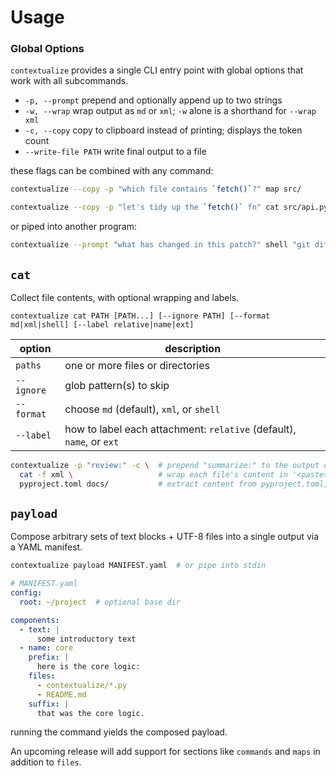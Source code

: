 # Usage

### Global Options
`contextualize` provides a single CLI entry point with global options that work with all subcommands.

- `-p, --prompt` prepend and optionally append up to two strings
- `-w, --wrap` wrap output as `md` or `xml`; `-w` alone is a shorthand for `--wrap xml`
- `-c, --copy` copy to clipboard instead of printing; displays the token count
- `--write-file PATH` write final output to a file

these flags can be combined with any command:

```bash
contextualize --copy -p "which file contains `fetch()`?" map src/
```

```bash
contextualize --copy -p "let's tidy up the `fetch()` fn" cat src/api.py
```

or piped into another program:

```bash
contextualize --prompt "what has changed in this patch?" shell "git diff --staged" | llm
```

## `cat`

Collect file contents, with optional wrapping and labels.

```
contextualize cat PATH [PATH...] [--ignore PATH] [--format md|xml|shell] [--label relative|name|ext]
```

| option | description |
|--------|-------------|
| `paths` | one or more files or directories |
| `--ignore` | glob pattern(s) to skip |
| `--format` | choose `md` (default), `xml`, or `shell` |
| `--label` | how to label each attachment: `relative` (default), `name`, or `ext` |


```bash
contextualize -p "review:" -c \  # prepend "summarize:" to the output of cat; copy the result
  cat -f xml \                   # wrap each file's content in '<paste>' tags
  pyproject.toml docs/           # extract content from pyproject.toml, docs/*
```


## `payload`

Compose arbitrary sets of text blocks + UTF-8 files into a single output via a YAML manifest.

```bash
contextualize payload MANIFEST.yaml  # or pipe into stdin
```

```yaml
# MANIFEST.yaml
config:
  root: ~/project  # optional base dir

components:
  - text: |
      some introductory text
  - name: core
    prefix: |
      here is the core logic:
    files:
      - contextualize/*.py
      - README.md
    suffix: |
      that was the core logic.
```

running the command yields the composed payload.

An upcoming release will add support for sections like `commands` and `maps` in addition to `files`.
